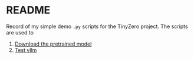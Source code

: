 # README

Record of my simple demo `.py` scripts for the TinyZero project. The scripts are used to

1. [Download the pretrained model](./download_model.py)
2. [Test vllm](./openai_demo.py)

